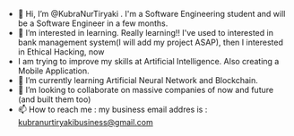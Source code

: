 - 👋 Hi, I’m @KubraNurTiryaki . I'm a Software Engineering student and will be a Software Engineer in a few months. 
- 👀 I’m interested in learning. Really learning!! I've used to interested in bank management system(I will add my project ASAP), then I interested in Ethical Hacking, now 
- I am trying to improve my skills at Artificial Intelligence. Also creating a Mobile Application.
- 🌱 I’m currently learning Artificial Neural Network and Blockchain.
- 💞️ I’m looking to collaborate on massive companies of now and future (and built them too)
- 📫 How to reach me : my business email addres is : kubranurtiryakibusiness@gmail.com 

<!---
KubraNurTiryaki/KubraNurTiryaki is a ✨ special ✨ repository because its `README.md` (this file) appears on your GitHub profile.
You can click the Preview link to take a look at your changes.
--->
